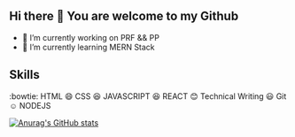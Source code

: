 ## Hi there 👋 You are welcome to my Github



- 🔭 I’m currently working on PRF && PP
- 🌱 I’m currently learning MERN Stack



## Skills
:bowtie: HTML
:smile: CSS
:satisfied: JAVASCRIPT
:laughing: REACT
:blush: Technical Writing
:smiley: Git
:relaxed: NODEJS


<!--
**MS-brahim/MS-brahim** is a ✨ _special_ ✨ repository because its `README.md` (this file) appears on your GitHub profile.

Here are some ideas to get you started:
- 👯 I’m looking to collaborate on ...
- 🤔 I’m looking for help with ...
- 💬 Ask me about ...
- 📫 How to reach me: ...
- 😄 Pronouns: ...
- ⚡ Fun fact: ...
-->

[![Anurag's GitHub stats](https://github-readme-stats.vercel.app/api?username=ms-brahim)](https://github.com/ms-brahim/github-readme-stats)

